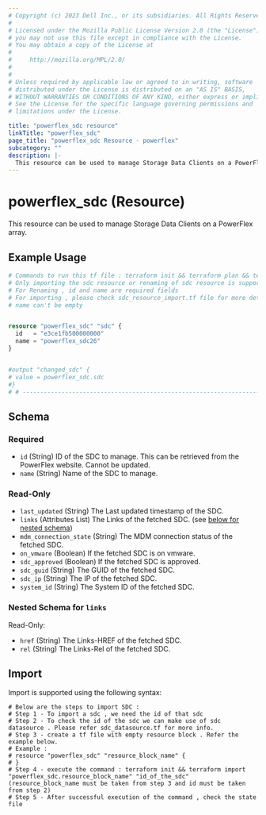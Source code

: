 ```yaml
---
# Copyright (c) 2023 Dell Inc., or its subsidiaries. All Rights Reserved.
# 
# Licensed under the Mozilla Public License Version 2.0 (the "License");
# you may not use this file except in compliance with the License.
# You may obtain a copy of the License at
# 
#     http://mozilla.org/MPL/2.0/
# 
# 
# Unless required by applicable law or agreed to in writing, software
# distributed under the License is distributed on an "AS IS" BASIS,
# WITHOUT WARRANTIES OR CONDITIONS OF ANY KIND, either express or implied.
# See the License for the specific language governing permissions and
# limitations under the License.

title: "powerflex_sdc resource"
linkTitle: "powerflex_sdc"
page_title: "powerflex_sdc Resource - powerflex"
subcategory: ""
description: |-
  This resource can be used to manage Storage Data Clients on a PowerFlex array.
---
```


# powerflex_sdc (Resource)

This resource can be used to manage Storage Data Clients on a PowerFlex array.


## Example Usage

```terraform
# Commands to run this tf file : terraform init && terraform plan && terraform apply
# Only importing the sdc resource or renaming of sdc resource is supported
# For Renaming , id and name are required fields
# For importing , please check sdc_resource_import.tf file for more details
# name can't be empty


resource "powerflex_sdc" "sdc" {
  id   = "e3ce1fb500000000"
  name = "powerflex_sdc26"
}


#output "changed_sdc" {
# value = powerflex_sdc.sdc
#}
# # -----------------------------------------------------------------------------------
```

<!-- schema generated by tfplugindocs -->
## Schema

### Required

- `id` (String) ID of the SDC to manage. This can be retrieved from the PowerFlex website. Cannot be updated.
- `name` (String) Name of the SDC to manage.

### Read-Only

- `last_updated` (String) The Last updated timestamp of the SDC.
- `links` (Attributes List) The Links of the fetched SDC. (see [below for nested schema](#nestedatt--links))
- `mdm_connection_state` (String) The MDM connection status of the fetched SDC.
- `on_vmware` (Boolean) If the fetched SDC is on vmware.
- `sdc_approved` (Boolean) If the fetched SDC is approved.
- `sdc_guid` (String) The GUID of the fetched SDC.
- `sdc_ip` (String) The IP of the fetched SDC.
- `system_id` (String) The System ID of the fetched SDC.

<a id="nestedatt--links"></a>
### Nested Schema for `links`

Read-Only:

- `href` (String) The Links-HREF of the fetched SDC.
- `rel` (String) The Links-Rel of the fetched SDC.

## Import

Import is supported using the following syntax:

```shell
# Below are the steps to import SDC :
# Step 1 - To import a sdc , we need the id of that sdc 
# Step 2 - To check the id of the sdc we can make use of sdc datasource . Please refer sdc_datasource.tf for more info.
# Step 3 - create a tf file with empty resource block . Refer the example below.
# Example :
# resource "powerflex_sdc" "resource_block_name" {
# }
# Step 4 - execute the command : terraform init && terraform import "powerflex_sdc.resource_block_name" "id_of_the_sdc" (resource_block_name must be taken from step 3 and id must be taken from step 2)
# Step 5 - After successful execution of the command , check the state file
```